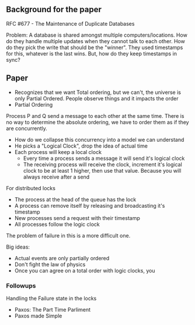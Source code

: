 ## Background for the paper

RFC #677 - The Maintenance of Duplicate Databases

Problem: A database is shared amongst multiple computers/locations.  How do they handle multiple updates when they cannot talk to each other.  How do they pick the write that should be the "winner".  They used timestamps for this, whatever is the last wins.  But, how do they keep timestamps in sync?

## Paper

 - Recognizes that we want Total ordering, but we can't, the universe is only Partial Ordered.  People observe things and it impacts the order
 - Partial Ordering

Process P and Q send a message to each other at the same time.  There is no way to determine the absolute ordering, we have to order them as if they are concurrently.
 - How do we collapse this concurrency into a model we can understand
 - He picks a "Logical Clock", drop the idea of actual time
 - Each process will keep a local clock
   - Every time a process sends a message it will send it's logical clock
   - The receiving process will receive the clock, increment it's logical clock to be at least 1 higher, then use that value.  Because you will always receive after a send

For distributed locks
 - The process at the head of the queue has the lock
 - A process can remove itself by releasing and broadcasting it's timestamp
 - New processes send a request with their timestamp
 - All processes follow the logic clock

The problem of failure in this is a more difficult one.

Big ideas:
 - Actual events are only partially ordered
 - Don't fight the law of physics
 - Once you can agree on a total order with logic clocks, you

### Followups

Handling the Failure state in the locks
 - Paxos: The Part Time Parliment
 - Paxos made Simple


